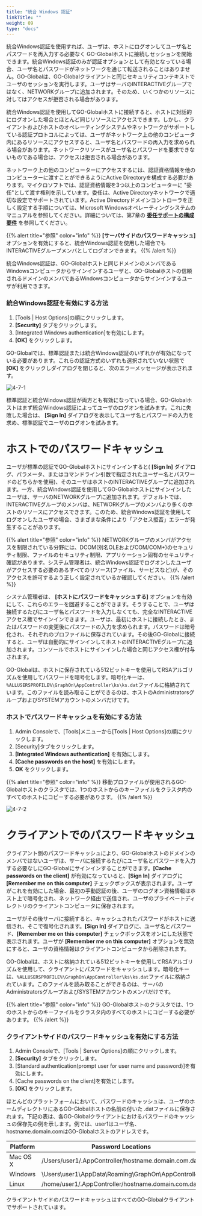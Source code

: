 ```yaml
---
title: "統合 Windows 認証"
linkTitle: ""
weight: 09
type: "docs"
---
```

統合Windows認証を使用すれば、ユーザは、ホストにログオンしてユーザ名とパスワードを再入力する必要なく GO-Globalホストに接続しセッションを開始できます。統合Windows認証のみが認証オプションとして有効となっている場合、ユーザ名とパスワードがネットワークを通じて転送されることはありません。GO-Globalは、GO-Globalクライアントと同じセキュリティコンテキストでユーザのセッションを実行します。ユーザはサーバのINTERACTIVEグループではなく、NETWORKグループに追加されます。そのため、いくつかのリソースに対してはアクセスが拒否される場合があります。

統合Windows認証を使用してGO-Globalホストに接続すると、ホストに対話的にログオンした場合とほとんど同じリソースにアクセスできます。しかし、クライアントおよびホストのオペレーティングシステムやネットワークがサポートしている認証プロトコルによっては、ユーザがネットワーク上の他のコンピュータ内にあるリソースにアクセスすると、ユーザ名とパスワードの再入力を求められる場合があります。ネットワークリソースがユーザ名とパスワードを要求できないものである場合は、アクセスは拒否される場合があります。

ネットワーク上の他のコンピューターにアクセスするには、認証資格情報を他のコンピューターに渡すことができるようにActive Directoryを構成する必要があります。マイクロソフトでは、認証資格情報を3つ以上のコンピューターに "委任"として渡す権利を示しています。委任は、Active Directoryネットワークで適切な設定でサポートされています。Active Directoryドメインコントローラを正しく設定する手順については、Microsoft Windowsオペレーティングシステムのマニュアルを参照してください。詳細については、第7章の **[委任サポートの構成要件](/docs/go-globalrc61/advancedtopics/configurationrequirementsfordelegationsupport/)** を参照してください。

{{% alert title="参照" color="info" %}}
**[サーバサイドのパスワードキャッシュ]** オプションを有効にすると、統合Windows認証を使用した場合でもINTERACTIVEグループメンバとしてログオンできます。
{{% /alert %}}

統合Windows認証は、GO-Globalホストと同じドメインのメンバであるWindowsコンピュータからサインインするユーザと、GO-Globalホストの信頼されるドメインのメンバであるWindowsコンピュータからサインインするユーザが利用できます。

### 統合Windows認証を有効にする方法

1. [Tools | Host Options]の順にクリックします。
2. **[Security]** タブをクリックします。
3. [Integrated Windows authentication]を有効にします。
4. **[OK]** をクリックします。

GO-Globalでは、標準認証または統合Windows認証のいずれかが有効になっている必要があります。これらの認証方式のいずれも選択されていない状態で **[OK]** をクリックしダイアログを閉じると、次のエラーメッセージが表示されます。

![4-7-1](/img/4-7-1.png) 

標準認証と統合Windows認証が両方とも有効になっている場合、GO-Globalホストはまず統合Windows認証によってユーザのログオンを試みます。これに失敗した場合は、 **[Sign In]** ダイアログを表示してユーザ名とパスワードの入力を求め、標準認証でユーザのログオンを試みます。

# ホストでのパスワードキャッシュ

ユーザが標準の認証でGO-Globalホストにサインインすると( **[Sign In]** ダイアログ、パラメータ、またはコマンドライン引数で指定されたユーザー名とパスワードのどちらかを使用)、そのユーザはホストのINTERACTIVEグループに追加されます。一方、統合Windows認証を使用してGO-Globalホストにサインインしたユーザは、サーバのNETWORKグループに追加されます。デフォルトでは、INTERACTIVEグループのメンバは、NETWORKグループのメンバより多くのホストのリソースにアクセスできます。このため、統合Windows認証を使用してログオンしたユーザの場合、さまざまな条件により「アクセス拒否」エラーが発生することがあります。

{{% alert title="参照" color="info" %}}
NETWORKグループのメンバがアクセスを制限されている分野には、DCOM(別名OLEおよびCOM/COM+)のセキュリティ制限、ファイルのセキュリティ制限、アプリケーション固有のセキュリティ確認があります。システム管理者は、統合Windows認証でログオンしたユーザがアクセスする必要のあるすべてのリソース(ファイル、サービスなど)が、そのアクセスを許可するよう正しく設定されているか確認してください。
{{% /alert %}}

システム管理者は、 **[ホストにパスワードをキャッシュする]** オプションを有効にして、これらのエラーを回避することができます。そうすることで、ユーザは接続するたびにユーザ名とパスワードを入力しなくても、完全なINTERACTIVEアクセス権でサインインできます。ユーザは、最初にホストに接続したとき、またはパスワードの変更後にパスワードの入力を求められます。パスワードは暗号化され、それぞれのプロファイルに保存されています。その後GO-Globalに接続すると、ユーザは自動的にサインインしてホストのINTERACTIVEグループに追加されます。コンソールでホストにサインインした場合と同じアクセス権が付与されます。

GO-Globalは、ホストに保存されている512ビットキーを使用してRSAアルゴリズムを使用してパスワードを暗号化します。暗号化キーは、`%ALLUSERSPROFILE%\GraphOn\AppController\ks\ks.dat`ファイルに格納されています。このファイルを読み取ることができるのは、ホストのAdministratorsグループおよびSYSTEMアカウントのメンバだけです。

### ホストでパスワードキャッシュを有効にする方法

1. Admin Consoleで、[Tools]メニューから[Tools | Host Options]の順にクリックします。
2. [Security]タブをクリックします。
3. **[Integrated Windows authentication]** を有効にします。
4. **[Cache passwords on the host]** を有効にします。
5. **OK** をクリックします。

{{% alert title="参照" color="info" %}}
移動プロファイルが使用されるGO-Globalホストのクラスタでは、1つのホストからのキーファイルをクラスタ内のすべてのホストにコピーする必要があります。
{{% /alert %}}

![4-7-2](/img/4-7-2.png) 

# クライアントでのパスワードキャッシュ

クライアント側のパスワードキャッシュにより、GO-Globalホストのドメインのメンバではないユーザは、サーバに接続するたびにユーザ名とパスワードを入力する必要なしにGO-Globalにサインインすることができます。**[Cache passwords on the client]** が有効になっていると、**[Sign In]** ダイアログに **[Remember me on this computer]** チェックボックスが表示されます。ユーザがこれを有効にした場合、最初の手動認証の後、ユーザのログオン資格情報はホスト上で暗号化され、ネットワーク経由で送信され、ユーザのプライベートディレクトリのクライアントコンピュータに保存されます。

ユーザがその後サーバに接続すると、キャッシュされたパスワードがホストに送信され、そこで復号化されます。**[Sign In]** ダイアログに、ユーザ名とパスワード、**[Remember me on this computer]** チェックボックスをオンにした状態で表示されます。ユーザが **[Remember me on this computer]** オプションを無効にすると、ユーザの資格情報はクライアントコンピュータから削除されます。

GO-Globalは、ホストに格納されている512ビットキーを使用してRSAアルゴリズムを使用して、クライアントにパスワードをキャッシュします。暗号化キーは、`%ALLUSERSPROFILE%\GraphOn\AppController\ks\ks.dat`ファイルに格納されています。このファイルを読み取ることができるのは、サーバのAdministratorsグループおよびSYSTEMアカウントのメンバだけです。

{{% alert title="参照" color="info" %}}
GO-Globalホストのクラスタでは、1つのホストからのキーファイルをクラスタ内のすべてのホストにコピーする必要があります。
{{% /alert %}}

### クライアントサイドのパスワードキャッシュを有効にする方法

1. Admin Consoleで、[Tools | Server Options]の順にクリックします。
2. **[Security]** タブをクリックします。
3. [Standard authentication(prompt user for user name and password)]を有効にします。
4. [Cache passwords on the client]を有効にします。
5. **[OK]** をクリックします。

ほとんどのプラットフォームにおいて、パスワードのキャッシュは、ユーザのホームディレクトリにあるGO-Globalホストの名前の付いた .datファイルに保存されます。下記の表は、各GO-Globalクライアントにおけるパスワードのキャッシュの保存先の例を示します。例では、user1はユーザ名、hostname.domain.comはGO-Globalホストのアドレスです。

| Platform | Password Locations                             |
|----------|------------------------------------------------|
| Mac OS X | /Users/user1/.AppController/hostname.domain.com.dat   |
| Windows  | \Users\user1\AppData\Roaming\GraphOn\AppController|
| Linux    | /home/user1/.AppController/hostname.domain.com.dat    |

クライアントサイドのパスワードキャッシュはすべてのGO-Globalクライアントでサポートされています。

